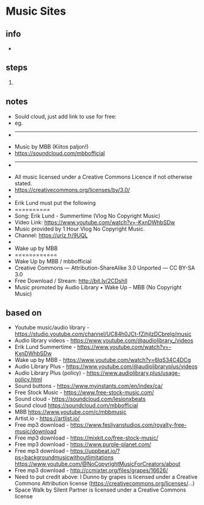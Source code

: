 # Music Sites  

## info  
* 

## steps  
1. 

## notes  
*  Sould cloud, just add link to use for free:
*  eg.
*  ---
*  Music by MBB (Kiitos paljon!)
*  https://soundcloud.com/mbbofficial
*  ---
*  All music licensed under a Creative Commons Licence if not otherwise stated.
*  https://creativecommons.org/licenses/by/3.0/
*   
*  Erik Lund must put the following
*  ==========
*  Song: Erik Lund - Summertime (Vlog No Copyright Music)
*  Video Link: https://www.youtube.com/watch?v=-KxnDWhbSDw  
*  Music provided by 1 Hour Vlog No Copyright Music.
*  Channel: https://urlz.fr/9UQL
*   
*  Wake up by MBB
*  ============
*  Wake Up by MBB   / mbbofficial  
*  Creative Commons — Attribution-ShareAlike 3.0 Unported  — CC BY-SA 3.0 
*  Free Download / Stream: http://bit.ly/2CDshIl
*  Music promoted by Audio Library    • Wake Up – MBB (No Copyright Music)  


## based on  
*  Youtube music/audio library - https://studio.youtube.com/channel/UC84h0JCt-fZihjlzDCbrelg/music
*  Audio library videos - https://www.youtube.com/@audiolibrary_/videos 
*  Erik Lund Summertime - https://www.youtube.com/watch?v=-KxnDWhbSDw 
*  Wake up by MBB - https://www.youtube.com/watch?v=6lqS34C4DCg 
*  Audio Library Plus - https://www.youtube.com/@audiolibraryplus/videos 
*  Audio Library Plus (policy) - https://www.audiolibrary.plus/usage-policy.html 
*  Sound buttons - https://www.myinstants.com/en/index/ca/ 
*  Free Stock Music - https://www.free-stock-music.com/ 
*  Sound cloud - https://soundcloud.com/lesionxbeats 
*  Sound cloud https://soundcloud.com/mbbofficial 
*  MBB https://www.youtube.com/c/mbbmusic 
*  Artist.io - https://artlist.io/ 
*  Free mp3 download - https://www.fesliyanstudios.com/royalty-free-music/download 
*  Free mp3 download - https://mixkit.co/free-stock-music/ 
*  Free mp3 download - https://www.purple-planet.com/ 
*  Free mp3 download - https://uppbeat.io/?ps=backgroundmusicwithoutlimitations https://www.youtube.com/@NoCopyrightMusicForCreators/about 
*  Free mp3 download - http://ccmixter.org/files/grapes/16626/ 
*  Need to put credit above:  I Dunno by grapes is licensed under a Creative Commons Attribution license (https://creativecommons.org/licenses/...)
*  Space Walk by Silent Partner is licensed under a Creative Commons license
